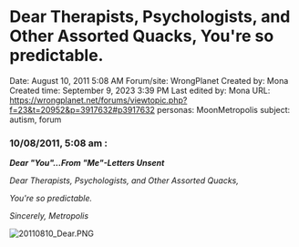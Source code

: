 # Dear Therapists, Psychologists, and Other Assorted Quacks, You're so predictable.

Date: August 10, 2011 5:08 AM
Forum/site: WrongPlanet
Created by: Mona
Created time: September 9, 2023 3:39 PM
Last edited by: Mona
URL: https://wrongplanet.net/forums/viewtopic.php?f=23&t=20952&p=3917632#p3917632 
personas: MoonMetropolis
subject: autism, forum

### **10/08/2011, 5:08 am :**

***Dear "You"...From "Me"-Letters Unsent***

*Dear Therapists, Psychologists, and Other Assorted Quacks,*

*You're so predictable.*

*Sincerely, Metropolis*

![20110810_Dear.PNG](../../../Joshua%E2%80%99s%20personas%20&%20victimes%2047f302c3ee7140169d02d7ecbb1b2b4c/Rushes%20Personas%2026f0f60550004a05bb97f11a02504bf4/Threads%20MoonMetropolis%20Wrong%20Planet%201218040f12ce4d4c88a7533017568e89/20110810_Dear.png)